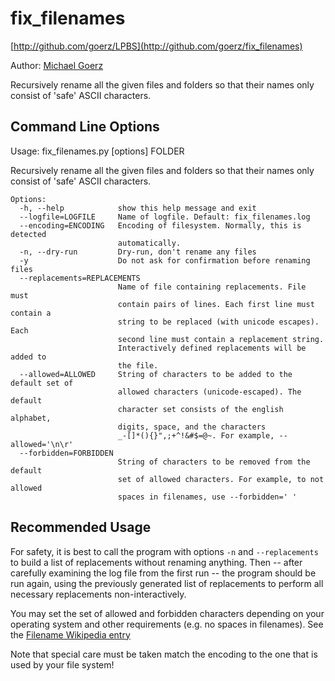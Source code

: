 # fix_filenames

[http://github.com/goerz/LPBS](http://github.com/goerz/fix_filenames)

Author: [Michael Goerz](http://michaelgoerz.net)

Recursively rename all the given files and folders so that their names only
consist of 'safe' ASCII characters.


## Command Line Options ##


Usage: fix_filenames.py [options] FOLDER

 Recursively rename all the given files and folders so that their names only
consist of 'safe' ASCII characters.

    Options:
      -h, --help            show this help message and exit
      --logfile=LOGFILE     Name of logfile. Default: fix_filenames.log
      --encoding=ENCODING   Encoding of filesystem. Normally, this is detected
                            automatically.
      -n, --dry-run         Dry-run, don't rename any files
      -y                    Do not ask for confirmation before renaming files
      --replacements=REPLACEMENTS
                            Name of file containing replacements. File must
                            contain pairs of lines. Each first line must contain a
                            string to be replaced (with unicode escapes). Each
                            second line must contain a replacement string.
                            Interactively defined replacements will be added to
                            the file.
      --allowed=ALLOWED     String of characters to be added to the default set of
                            allowed characters (unicode-escaped). The default
                            character set consists of the english alphabet,
                            digits, space, and the characters
                            _-[]*(){}",;+^!&#$=@~. For example, --allowed='\n\r'
      --forbidden=FORBIDDEN
                            String of characters to be removed from the default
                            set of allowed characters. For example, to not allowed
                            spaces in filenames, use --forbidden=' '


## Recommended Usage ##

For safety, it is best to call the program with options `-n` and
`--replacements` to build a list of replacements without renaming anything.
Then -- after carefully examining the log file from the first run -- the program
should be run again, using the previously generated list of replacements to
perform all necessary replacements non-interactively.

You may set the set of allowed and forbidden characters depending on your
operating system and other requirements (e.g. no spaces in filenames).
See the [Filename Wikipedia entry][1]

Note that special care must be taken match the encoding to the one that is used
by your file system!

[1]: http://en.wikipedia.org/wiki/Filename
